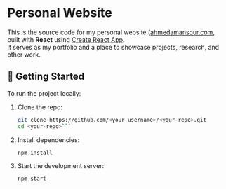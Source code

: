 # Personal Website

This is the source code for my personal website ([ahmedamansour.com](https://ahmedamansour.com/), built with **React** using [Create React App](https://github.com/facebook/create-react-app).  
It serves as my portfolio and a place to showcase projects, research, and other work.

## 🚀 Getting Started

To run the project locally:

1. Clone the repo:
   ```bash
   git clone https://github.com/<your-username>/<your-repo>.git
   cd <your-repo>```
2. Install dependencies:
   ```bash
   npm install
2. Start the development server:
   ```bash
   npm start

